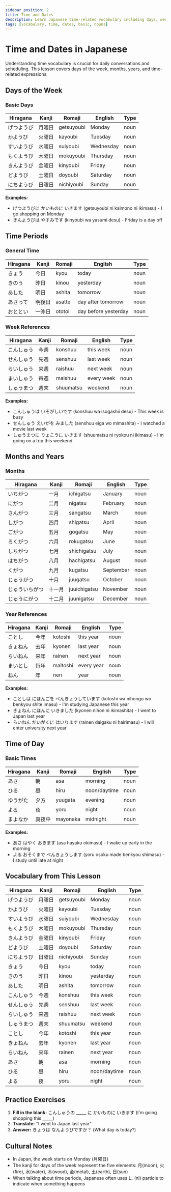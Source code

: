 ```yaml
---
sidebar_position: 2
title: Time and Dates
description: Learn Japanese time-related vocabulary including days, weeks, months, and years
tags: [vocabulary, time, dates, basic, nouns]
---
```


# Time and Dates in Japanese

Understanding time vocabulary is crucial for daily conversations and scheduling. This lesson covers days of the week, months, years, and time-related expressions.

## Days of the Week

### Basic Days

| Hiragana | Kanji | Romaji | English | Type |
|----------|-------|--------|---------|------|
| げつようび | 月曜日 | getsuyoubi | Monday | noun |
| かようび | 火曜日 | kayoubi | Tuesday | noun |
| すいようび | 水曜日 | suiyoubi | Wednesday | noun |
| もくようび | 木曜日 | mokuyoubi | Thursday | noun |
| きんようび | 金曜日 | kinyoubi | Friday | noun |
| どようび | 土曜日 | doyoubi | Saturday | noun |
| にちようび | 日曜日 | nichiyoubi | Sunday | noun |

**Examples:**
- げつようびに かいものに いきます (getsuyoubi ni kaimono ni ikimasu) - I go shopping on Monday
- きんようびは やすみです (kinyoubi wa yasumi desu) - Friday is a day off

## Time Periods

### General Time

| Hiragana | Kanji | Romaji | English | Type |
|----------|-------|--------|---------|------|
| きょう | 今日 | kyou | today | noun |
| きのう | 昨日 | kinou | yesterday | noun |
| あした | 明日 | ashita | tomorrow | noun |
| あさって | 明後日 | asatte | day after tomorrow | noun |
| おととい | 一昨日 | ototoi | day before yesterday | noun |

### Week References

| Hiragana | Kanji | Romaji | English | Type |
|----------|-------|--------|---------|------|
| こんしゅう | 今週 | konshuu | this week | noun |
| せんしゅう | 先週 | senshuu | last week | noun |
| らいしゅう | 来週 | raishuu | next week | noun |
| まいしゅう | 毎週 | maishuu | every week | noun |
| しゅうまつ | 週末 | shuumatsu | weekend | noun |

**Examples:**
- こんしゅうは いそがしいです (konshuu wa isogashii desu) - This week is busy
- せんしゅう えいがを みました (senshuu eiga wo mimashita) - I watched a movie last week
- しゅうまつに りょこうに いきます (shuumatsu ni ryokou ni ikimasu) - I'm going on a trip this weekend

## Months and Years

### Months

| Hiragana | Kanji | Romaji | English | Type |
|----------|-------|--------|---------|------|
| いちがつ | 一月 | ichigatsu | January | noun |
| にがつ | 二月 | nigatsu | February | noun |
| さんがつ | 三月 | sangatsu | March | noun |
| しがつ | 四月 | shigatsu | April | noun |
| ごがつ | 五月 | gogatsu | May | noun |
| ろくがつ | 六月 | rokugatsu | June | noun |
| しちがつ | 七月 | shichigatsu | July | noun |
| はちがつ | 八月 | hachigatsu | August | noun |
| くがつ | 九月 | kugatsu | September | noun |
| じゅうがつ | 十月 | juugatsu | October | noun |
| じゅういちがつ | 十一月 | juuichigatsu | November | noun |
| じゅうにがつ | 十二月 | juunigatsu | December | noun |

### Year References

| Hiragana | Kanji | Romaji | English | Type |
|----------|-------|--------|---------|------|
| ことし | 今年 | kotoshi | this year | noun |
| きょねん | 去年 | kyonen | last year | noun |
| らいねん | 来年 | rainen | next year | noun |
| まいとし | 毎年 | maitoshi | every year | noun |
| ねん | 年 | nen | year | noun |

**Examples:**
- ことしは にほんごを べんきょうしています (kotoshi wa nihongo wo benkyou shite imasu) - I'm studying Japanese this year
- きょねん にほんに いきました (kyonen nihon ni ikimashita) - I went to Japan last year
- らいねん だいがくに はいります (rainen daigaku ni hairimasu) - I will enter university next year

## Time of Day

### Basic Times

| Hiragana | Kanji | Romaji | English | Type |
|----------|-------|--------|---------|------|
| あさ | 朝 | asa | morning | noun |
| ひる | 昼 | hiru | noon/daytime | noun |
| ゆうがた | 夕方 | yuugata | evening | noun |
| よる | 夜 | yoru | night | noun |
| まよなか | 真夜中 | mayonaka | midnight | noun |

**Examples:**
- あさ はやく おきます (asa hayaku okimasu) - I wake up early in the morning
- よる おそくまで べんきょうします (yoru osoku made benkyou shimasu) - I study until late at night

## Vocabulary from This Lesson

| Hiragana | Kanji | Romaji | English | Type |
|----------|-------|--------|---------|------|
| げつようび | 月曜日 | getsuyoubi | Monday | noun |
| かようび | 火曜日 | kayoubi | Tuesday | noun |
| すいようび | 水曜日 | suiyoubi | Wednesday | noun |
| もくようび | 木曜日 | mokuyoubi | Thursday | noun |
| きんようび | 金曜日 | kinyoubi | Friday | noun |
| どようび | 土曜日 | doyoubi | Saturday | noun |
| にちようび | 日曜日 | nichiyoubi | Sunday | noun |
| きょう | 今日 | kyou | today | noun |
| きのう | 昨日 | kinou | yesterday | noun |
| あした | 明日 | ashita | tomorrow | noun |
| こんしゅう | 今週 | konshuu | this week | noun |
| せんしゅう | 先週 | senshuu | last week | noun |
| らいしゅう | 来週 | raishuu | next week | noun |
| しゅうまつ | 週末 | shuumatsu | weekend | noun |
| ことし | 今年 | kotoshi | this year | noun |
| きょねん | 去年 | kyonen | last year | noun |
| らいねん | 来年 | rainen | next year | noun |
| あさ | 朝 | asa | morning | noun |
| ひる | 昼 | hiru | noon/daytime | noun |
| よる | 夜 | yoru | night | noun |

## Practice Exercises

1. **Fill in the blank:** こんしゅうの _____ に かいものに いきます (I'm going shopping this _____)
2. **Translate:** "I went to Japan last year"
3. **Answer:** きょうは なんようびですか？ (What day is today?)

## Cultural Notes

- In Japan, the week starts on Monday (月曜日)
- The kanji for days of the week represent the five elements: 月(moon), 火(fire), 水(water), 木(wood), 金(metal), 土(earth), 日(sun)
- When talking about time periods, Japanese often uses に (ni) particle to indicate when something happens
